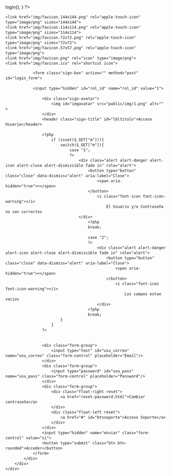 <?php
    require_once("config/conexion.php");
    if(isset($_POST["enviar"]) and $_POST["enviar"]=="si"){
        require_once("models/Usuario.php");
        $usuario = new Usuario();
        $usuario->login();
    }
?>
<!DOCTYPE html>
<html>
<head lang="es">
	<meta charset="UTF-8">
	<meta name="viewport" content="width=device-width, initial-scale=1, user-scalable=no">
	<meta http-equiv="x-ua-compatible" content="ie=edge">
	<title>Smartcredito-HelpDesk</>::Acceso</title>

	<link href="img/favicon.144x144.png" rel="apple-touch-icon" type="image/png" sizes="144x144">
	<link href="img/favicon.114x114.png" rel="apple-touch-icon" type="image/png" sizes="114x114">
	<link href="img/favicon.72x72.png" rel="apple-touch-icon" type="image/png" sizes="72x72">
	<link href="img/favicon.57x57.png" rel="apple-touch-icon" type="image/png">
	<link href="img/favicon.png" rel="icon" type="image/png">
	<link href="img/favicon.ico" rel="shortcut icon">

<link rel="stylesheet" href="public/css/separate/pages/login.min.css">
    <link rel="stylesheet" href="public/css/lib/font-awesome/font-awesome.min.css">
    <link rel="stylesheet" href="public/css/lib/bootstrap/bootstrap.min.css">
    <link rel="stylesheet" href="public/css/main.css">
</head>
<body>
    <div class="page-center">
        <div class="page-center-in">
            <div class="container-fluid">

                <form class="sign-box" action="" method="post" id="login_form">

                <input type="hidden" id="rol_id" name="rol_id" value="1">

                    <div class="sign-avatar">
                        <img id="imgavatar" src="public/img/1.png" alt="" >
                    </div>
                    <header class="sign-title" id="lbltitulo">Acceso Usuario</header>

                    <?php
                        if (isset($_GET["m"])){
                            switch($_GET["m"]){
                                case "1";
                                ?>
						            <div class="alert alert-danger alert-icon alert-close alert-dismissible fade in" role="alert">
							            <button type="button" class="close" data-dismiss="alert" aria-label="Close">
								            <span aria-hidden="true">×</span>
							            </button>
							                <i class="font-icon font-icon-warning"></i>
							                    El Usuario y/o Contraseña no son correctos
						            </div>
                                        <?php
                                        break;

                                        case "2";
                                        ?>
                                            <div class="alert alert-danger alert-icon alert-close alert-dismissible fade in" role="alert">
							                    <button type="button" class="close" data-dismiss="alert" aria-label="Close">
								                    <span aria-hidden="true">×</span>
							                    </button>
							                        <i class="font-icon font-icon-warning"></i>
							                            Los campos estan vacios
						                    </div>
                                        <?php
                                        break;
                            }
                        }
                    ?>


                    <div class="form-group">
                        <input type="text" id="usu_correo" name="usu_correo" class="form-control" placeholder="Email"/>
                    </div>
                    <div class="form-group">
                        <input type="password" id="usu_pass" name="usu_pass" class="form-control" placeholder="Password"/>
                    </div>
                    <div class="form-group">
                        <div class="float-right reset">
                            <a href="reset-password.html">Cambiar contraseña</a>
                        </div>
                        <div class="float-left reset">
                            <a href="#" id="btnsoporte">Acceso Soporte</a>
                        </div>
                    </div>
                    <input type="hidden" name="enviar" class="form-control" value="si">
                    <button type="submit" class="btn btn-rounded">Acceder</button>               
                </form>
            </div>
        </div>
    </div>
<script src="public/js/lib/jquery/jquery.min.js"></script>
<script src="public/js/lib/tether/tether.min.js"></script>
<script src="public/js/lib/bootstrap/bootstrap.min.js"></script>
<script src="public/js/plugins.js"></script>
<script type="text/javascript" src="public/js/lib/match-height/jquery.matchHeight.min.js"></script>
<script>
        $(function() {
            $('.page-center').matchHeight({
                target: $('html')
            });

            $(window).resize(function(){
                setTimeout(function(){
                    $('.page-center').matchHeight({ remove: true });
                    $('.page-center').matchHeight({
                        target: $('html')
                    });
                },100);
            });
        });
</script>
<script src="public/js/app.js"></script>

<script type="text/javascript" src="index.js"></script>
</body>
</html>
